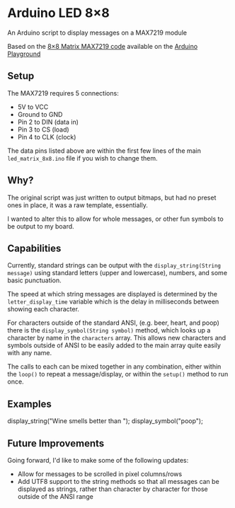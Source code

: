 # Arduino LED 8×8

An Arduino script to display messages on a MAX7219 module

Based on the [8×8 Matrix MAX7219 code](http://playground.arduino.cc/LEDMatrix/Max7219) available on the [Arduino Playground](http://playground.arduino.cc)

## Setup
The MAX7219 requires 5 connections:

* 5V to VCC
* Ground to GND
* Pin 2 to DIN (data in)
* Pin 3 to CS (load)
* Pin 4 to CLK (clock)

The data pins listed above are within the first few lines of the main `led_matrix_8x8.ino` file if you wish to change them.

## Why?
The original script was just written to output bitmaps, but had no preset ones in place, it was a raw template, essentially.

I wanted to alter this to allow for whole messages, or other fun symbols to be output to my board.

## Capabilities
Currently, standard strings can be output with the `display_string(String message)` using standard letters (upper and lowercase), numbers, and some basic punctuation.

The speed at which string messages are displayed is determined by the `letter_display_time` variable which is the delay in milliseconds between showing each character.

For characters outside of the standard ANSI, (e.g. beer, heart, and poop) there is the `display_symbol(String symbol)` method, which looks up a character by name in the `characters` array. This allows new characters and symbols outside of ANSI to be easily added to the main array quite easily with any name.

The calls to each can be mixed together in any combination, either within the `loop()` to repeat a message/display, or within the `setup()` method to run once.

## Examples
display_string("Wine smells better than ");
display_symbol("poop");

## Future Improvements
Going forward, I'd like to make some of the following updates:

* Allow for messages to be scrolled in pixel columns/rows
* Add UTF8 support to the string methods so that all messages can be displayed as strings, rather than character by character for those outside of the ANSI range
